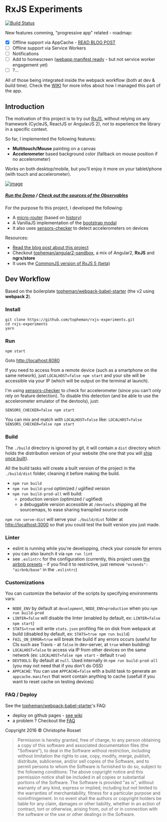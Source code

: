 RxJS Experiments
================

[![Build Status](https://travis-ci.org/topheman/rxjs-experiments.svg?branch=master)](https://travis-ci.org/topheman/rxjs-experiments)

New features comming, "progressive app" related - roadmap:

- [x] Offline support via AppCache - [READ BLOG POST](http://dev.topheman.com/automate-appcache-offline-support-in-your-webpack-build/)
- [ ] Offline support via Service Workers
- [ ] Notifications
- [ ] Add to homescreen ([webapp manifest ready](https://github.com/topheman/rxjs-experiments/commit/a6d137d34f6003e1baac5e0d4e5b10bb8455e943) - but not service worker engagement yet)
- [ ] ?...

All of those being integrated inside the webpack workflow (both at dev & build time). Check the [WIKI](https://github.com/topheman/rxjs-experiments/wiki) for more infos about how I managed this part of the app.

## Introduction

The motivation of this project is to try out [RxJS](https://github.com/ReactiveX/rxjs), without relying on any framework (CycleJS, ReactJS or AngularJS 2), not to experience the library in a specific context.

So far, I implemented the following features:

* **Multitouch/Mouse** painting on a canvas
* **Accelerometer** based background color (fallback on mouse position if no accelerometer)

Works on both desktop/mobile, but you'll enjoy it more on your tablet/phone (with touch and accelerometer).



[![image](https://raw.githubusercontent.com/topheman/rxjs-experiments/master/src/assets/images/qr-code.png)](https://topheman.github.io/rxjs-experiments/)

##### [Run the Demo](https://topheman.github.io/rxjs-experiments/) / [Check out the sources of the Observables](https://github.com/topheman/rxjs-experiments/blob/master/src/scripts/services/observables.js)

For the purpose fo this project, I developed the following:

* A [micro-router](https://github.com/topheman/rxjs-experiments/tree/master/src/scripts/libs/micro-router) (based on [history](https://github.com/mjackson/history))
* A VanillaJS implementation of the [bootstrap modal](https://github.com/topheman/rxjs-experiments/tree/master/src/scripts/components/modal)
* It also uses [sensors-checker](https://github.com/topheman/sensorsChecker.js) to detect accelerometers on devices

Resources:

* [Read the blog post about this project](http://dev.topheman.com/rxjs-first-steps/)
* Checkout [topheman/angular2-sandbox](https://github.com/topheman/angular2-sandbox), a mix of Angular2, **RxJS** and **ngrx/store**
* It uses the [CommonJS version of RxJS 5 (beta)](https://github.com/ReactiveX/rxjs#commonjs-via-npm)

## Dev Workflow

Based on the boilerplate [topheman/webpack-babel-starter](https://github.com/topheman/webpack-babel-starter) (the v2 using **webpack 2**).

### Install

```shell
git clone https://github.com/topheman/rxjs-experiments.git
cd rxjs-experiments
yarn
```

### Run

```shell
npm start
```

Goto [http://localhost:8080](http://localhost:8080)

If you need to access from a remote device (such as a smartphone on the same network), just `LOCALHOST=false npm start` and your site will be accessible via your IP (which will be output on the terminal at launch).

I'm using [sensors-checker](https://github.com/topheman/sensorsChecker.js) to check for accelerometer (since you can't only rely on feature detection). To disable this detection (and be able to use the accelerometer emulator of the devtools), just:

```shell
SENSORS_CHECKER=false npm start
```

You can mix and match with `LOCALHOST=false` like: `LOCALHOST=false SENSORS_CHECKER=false npm start`

### Build

The `./build` directory is ignored by git, it will contain a `dist` directory which holds the distribution version of your website (the one that you will [ship once built](#deploy)).

All the build tasks will create a built version of the project in the `./build/dist` folder, cleaning it before making the build.

* `npm run build`
* `npm run build-prod` optimized / uglified version
* `npm run build-prod-all` will build:
	* production version (optimized / uglified)
	* a debuggable version accessible at `/devtools` shipping all the sourcemaps, to ease sharing transpiled source code

`npm run serve-dist` will serve your `./build/dist` folder at [http://localhost:3000](http://localhost:3000) so that you could test the built version you just made.

### Linter

* eslint is running while you're developping, check your console for errors
* you can also launch it via `npm run lint`
* see `.eslintrc` for the configuration (currently, this project uses [the airbnb presets](https://github.com/airbnb/javascript/tree/eslint-config-airbnb-v5.0.1/packages/eslint-config-airbnb) - if you find it to restrictive, just remove `"extends": "airbnb/base"` in the `.eslintrc`)

### Customizations

You can customize the behavior of the scripts by specifying environments vars:

* `NODE_ENV` by default at `development`, `NODE_ENV=production` when you `npm run build-prod`
* `LINTER=false` will disable the linter (enabled by default, ex: `LINTER=false npm start`)
* `STATS=true` will write `stats.json` profiling file on disk from webpack at build (disabled by default, ex: `STATS=true npm run build`)
* `FAIL_ON_ERROR=true` will break the build if any errors occurs (useful for CIs such ase Travis - at `false` in dev-server, at `true` when building)
* `LOCALHOST=false` to access via IP from other devices on the same network (ex: `LOCALHOST=false npm start` - default `true`)
* `DEVTOOLS`: By default at `null`. Used internally in `npm run build-prod-all` (you may not need that if you don't do OSS)
* `APPCACHE`: You can use `APPCACHE=false` with a build task to generate an `appcache.manifest` that wont contain anything to cache (usefull if you want to reset cache on testing devices)

### FAQ / Deploy

See the [topheman/webpack-babel-starter](https://github.com/topheman/webpack-babel-starter)'s FAQ:

* deploy on github pages - [see wiki](https://github.com/topheman/webpack-babel-starter/wiki#deploy)
* a problem ? Checkout the [FAQ](https://github.com/topheman/webpack-babel-starter/wiki#faq)

Copyright 2016 © Christophe Rosset

> Permission is hereby granted, free of charge, to any person obtaining a copy of this software
> and associated documentation files (the "Software"), to deal in the Software without
> restriction, including without limitation the rights to use, copy, modify, merge, publish,
> distribute, sublicense, and/or sell copies of the Software, and to permit persons to whom the
> Software is furnished to do so, subject to the following conditions:
> The above copyright notice and this permission notice shall be included in all copies or
> substantial portions of the Software.
> The Software is provided "as is", without warranty of any kind, express or implied, including
> but not limited to the warranties of merchantability, fitness for a particular purpose and
> noninfringement. In no event shall the authors or copyright holders be liable for any claim,
> damages or other liability, whether in an action of contract, tort or otherwise, arising from,
> out of or in connection with the software or the use or other dealings in the Software.


